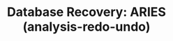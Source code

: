 ---
layout: page
title: "Database Recovery: ARIES (analysis-redo-undo)"
description: "[CS186] Implement write-ahead logging and support for savepoints, rollbacks, and ACID compliant restart recovery of ARIES recovery protocol in database system."
img: assets/img/recovery.jpg
redirect: https://cs186.gitbook.io/project/assignments/proj5/your-tasks
importance: 1
category: coursework
---